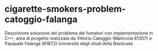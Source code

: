 # cigarette-smokers-problem-catoggio-falanga
Descrizione soluzione del problema dei fumatori con implementazione in C++, area di progetto realizzata da Vittorio Catoggio (Matricola 61307) e Pasquale Falanga (61872)
Università degli studi della Basilicata
